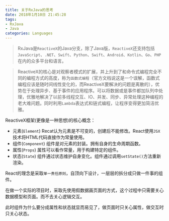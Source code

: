 ```yaml
---
title: 关于RxJava的思考
date: 2018年1月10日 21:45:28
tags:
- RxJava
- Java
categories: Languages
---
```


> RxJava是`ReactiveX`的Java分支，除了Java版，`ReactiveX`还支持包括`JavaScript`、`.NET`、`Swift`、`Python`、`Swift`、`Android`、`Kotlin`、`Go`、`PHP`在内的众多平台和语言。

> ReactiveX的核心是对观察者模式的扩展，并上升到了和命令式编程完全不同的编程方式的高度，称为`函数式编程`（官方文档说这是一个误解，函数式编程应该是随时间线性变化的，而ReactiveX要解决的问题是离散的），优势在于处理异步、基于事件的应用程序。可以将数据或是事件都加队列中处理，优雅地解决了以前多线程交互、IO、并发、同步、异常处理这种编程的老大难问题。同时利用`Lambda`表达式和链式编程，让程序变得更加简洁优雅。

ReactiveX框架(更像是一种思想)的核心概念：

- 元素(`Element`) Recat认为元素是不可变的，创建后不能修改。React使用`JSX`技术将HTML代码直接作为常量使用。
- 组件(`Component`) 组件是对元素的封装。拥有自身的生命周期函数。
- 属性(`Props`) 属性可以看作常量，用于构建特定的组件。
- 状态(`State`) 组件通过状态维护自身变化。组件通过调用`setState()`方法重新渲染。

React的理念是采取`单一责任原则`，自顶向下设计，一层层的拆分成只做一件事的组件。

在做一个实际的项目时，采取先使用假数据画页面的方式，这个过程中只需要关心数据模型和页面。而不去关心逻辑交互。

此时组件为什么要分成属性和状态就显而易见了，做页面时只关心属性，做交互时只关心状态。
